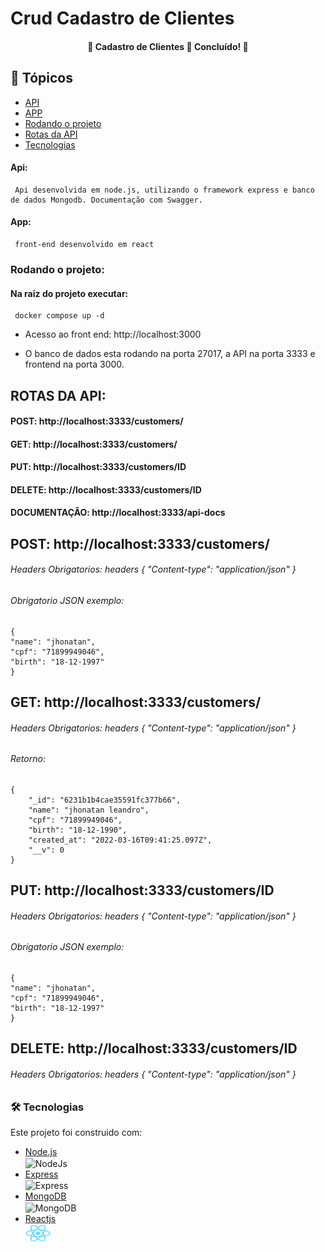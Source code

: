 # Crud Cadastro de Clientes

<h4 align="center"> 
	🚧  Cadastro de Clientes 🚀 Concluído! 🚧
</h4>

## 🏁 Tópicos

<!--ts-->
   * [API](#api)
   * [APP](#app)
   * [Rodando o projeto](#rodando-o-projeto)
   * [Rotas da API](#rotas-da-api)
   * [Tecnologias](#tecnologias)
<!--te-->
#### Api:
     Api desenvolvida em node.js, utilizando o framework express e banco de dados Mongodb. Documentação com Swagger.

#### App:
     front-end desenvolvido em react



### Rodando o projeto:

#### Na raiz do projeto executar:
     docker compose up -d

* Acesso ao front end: http://localhost:3000

* O banco de dados esta rodando na porta 27017, a API na porta 3333 e frontend na porta 3000.

## ROTAS DA API:

#### POST: http://localhost:3333/customers/

#### GET: http://localhost:3333/customers/

#### PUT: http://localhost:3333/customers/ID

#### DELETE: http://localhost:3333/customers/ID

#### DOCUMENTAÇÂO: http://localhost:3333/api-docs


## POST: http://localhost:3333/customers/

###### Headers Obrigatorios: headers {  "Content-type": "application/json" }

###### Obrigatorio JSON exemplo:
    {
	"name": "jhonatan",
	"cpf": "71899949046",
	"birth": "18-12-1997"
    }

## GET: http://localhost:3333/customers/

###### Headers Obrigatorios: headers {  "Content-type": "application/json" }

###### Retorno:
    {
		"_id": "6231b1b4cae35591fc377b66",
		"name": "jhonatan leandro",
		"cpf": "71899949046",
		"birth": "18-12-1990",
		"created_at": "2022-03-16T09:41:25.097Z",
		"__v": 0
	}


## PUT: http://localhost:3333/customers/ID

###### Headers Obrigatorios: headers {  "Content-type": "application/json" }

###### Obrigatorio JSON exemplo:

    {
	"name": "jhonatan",
	"cpf": "71899949046",
	"birth": "18-12-1997"
    }


## DELETE: http://localhost:3333/customers/ID

###### Headers Obrigatorios: headers {  "Content-type": "application/json" }


### 🛠️ Tecnologias

Este projeto foi construido com:

- [Node.js](https://nodejs.org/en/)<br><img align="center" alt="NodeJs" height="30" width="40" src="https://cdn.jsdelivr.net/gh/devicons/devicon/icons/nodejs/nodejs-original.svg" />
- [Express](https://expressjs.com/)<br><img align="center" alt="Express" height="30" width="40" src="https://cdn.jsdelivr.net/gh/devicons/devicon/icons/express/express-original.svg" />
- [MongoDB](https://mongodb.com/)<br><img align="center" alt="MongoDB" height="30" width="40" src="https://cdn.jsdelivr.net/gh/devicons/devicon/icons/mongodb/mongodb-original-wordmark.svg" />
- [Reactjs](https://reactjs.org/)<br><img align="center" alt="React" height="30" width="40" src="https://raw.githubusercontent.com/devicons/devicon/master/icons/react/react-original.svg">
